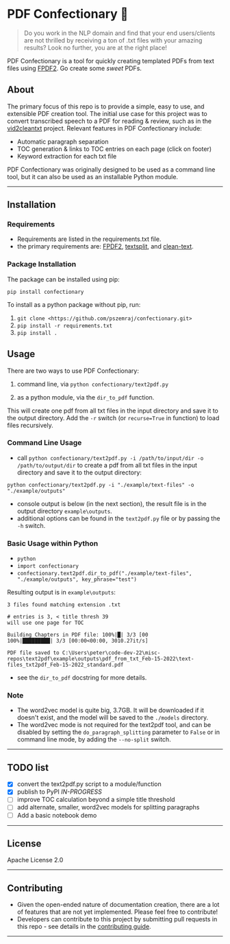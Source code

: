 # PDF Confectionary :cupcake:

> Do you work in the NLP domain and find that your end users/clients are not thrilled by receiving a ton of .txt files with your amazing results? Look no further, you are at the right place!

PDF Confectionary is a tool for quickly creating templated PDFs from text files using [FPDF2](https://pyfpdf.github.io/fpdf2/index.html). Go create some *sweet* PDFs.

## About

The primary focus of this repo is to provide a simple, easy to use, and extensible PDF creation tool. The initial use case for this project was to convert transcribed speech to a PDF for reading & review, such as in the [vid2cleantxt](https://github.com/pszemraj/vid2cleantxt) project. Relevant features in PDF Confectionary include:

- Automatic paragraph separation
- TOC generation & links to TOC entries on each page (click on footer)
- Keyword extraction for each txt file

PDF Confectionary was originally designed to be used as a command line tool, but it can also be used as an installable Python module.

---

## Installation

### Requirements

- Requirements are listed in the requirements.txt file.
- the primary requirements are: [FPDF2](https://pyfpdf.github.io/fpdf2/index.html), [textsplit](https://github.com/chschock/textsplit), and [clean-text](https://github.com/jfilter/clean-text).

### Package Installation

The package can be installed using pip:

    pip install confectionary

To install as a python package without pip, run:

1. `git clone <https://github.com/pszemraj/confectionary.git>`
2. `pip install -r requirements.txt`
3. `pip install .`

## Usage

There are two ways to use PDF Confectionary:

1. command line, via `python confectionary/text2pdf.py`

2. as a python module, via the `dir_to_pdf` function.

This will create one pdf from all txt files in the input directory and save it to the output directory. Add the `-r` switch (or `recurse=True` in function) to load files recursively.

### Command Line Usage

- call `python confectionary/text2pdf.py -i /path/to/input/dir -o /path/to/output/dir` to create a pdf from all txt files in the input directory and save it to the output directory:

`python confectionary/text2pdf.py -i "./example/text-files" -o "./example/outputs"`

- console output is below (in the next section), the result file is in the output directory `example\outputs`.
- additional options can be found in the `text2pdf.py` file or by passing the `-h` switch.

### Basic Usage within Python

- `python`
- `import confectionary`
- `confectionary.text2pdf.dir_to_pdf("./example/text-files", "./example/outputs", key_phrase="test")`

Resulting output is in `example\outputs`:

```
3 files found matching extension .txt

# entries is 3, < title thresh 39
will use one page for TOC

Building Chapters in PDF file: 100%|█| 3/3 [00
100%|█████████| 3/3 [00:00<00:00, 3010.27it/s]

PDF file saved to C:\Users\peter\code-dev-22\misc-repos\text2pdf\example\outputs\pdf_from_txt_Feb-15-2022\text-files_txt2pdf_Feb-15-2022_standard.pdf
```

- see the `dir_to_pdf` docstring for more details.

### Note

- The word2vec model is quite big, 3.7GB. It will be downloaded if it doesn't exist, and the model will be saved to the `./models` directory.
- The word2vec mode is not required for the text2pdf tool, and can be disabled by setting the `do_paragraph_splitting` parameter to `False` or in command line mode, by adding the `--no-split` switch.

---

## TODO list

- [x] convert the text2pdf.py script to a module/function
- [x] publish to PyPI *IN-PROGRESS*
- [ ] improve TOC calculation beyond a simple title threshold
- [ ] add alternate, smaller, word2vec models for splitting paragraphs
- [ ] Add a basic notebook demo

---

## License

Apache License 2.0

---

## Contributing

- Given the open-ended nature of documentation creation, there are a lot of features that are not yet implemented. Please feel free to contribute!
- Developers can contribute to this project by submitting pull requests in this repo - see details in the [contributing guide](CONTRIBUTING.md).

---
